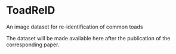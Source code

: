 # ToadReID

An image dataset for re-identification of common toads

The dataset will be made available here after the publication of the corresponding paper.
